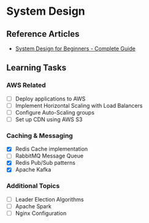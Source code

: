 # System Design

## Reference Articles
- [System Design for Beginners - Complete Guide](https://medium.com/@shivambhadani_/system-design-for-beginners-everything-you-need-in-one-article-c74eb702540b)

## Learning Tasks

### AWS Related
- [ ] Deploy applications to AWS
- [ ] Implement Horizontal Scaling with Load Balancers
- [ ] Configure Auto-Scaling groups
- [ ] Set up CDN using AWS S3

### Caching & Messaging
- [x] Redis Cache implementation
- [ ] RabbitMQ Message Queue
- [x] Redis Pub/Sub patterns
- [x] Apache Kafka

### Additional Topics
- [ ] Leader Election Algorithms
- [ ] Apache Spark
- [ ] Nginx Configuration